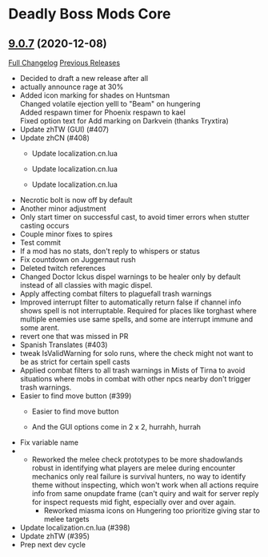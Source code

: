 # Deadly Boss Mods Core

## [9.0.7](https://github.com/DeadlyBossMods/DeadlyBossMods/tree/9.0.7) (2020-12-08)
[Full Changelog](https://github.com/DeadlyBossMods/DeadlyBossMods/compare/9.0.6...9.0.7) [Previous Releases](https://github.com/DeadlyBossMods/DeadlyBossMods/releases)

- Decided to draft a new release after all  
- actually announce rage at 30%  
- Added icon marking for shades on Huntsman  
    Changed volatile ejection yelll to "Beam" on hungering  
    Added respawn timer for Phoenix respawn to kael  
    Fixed option text for Add marking on Darkvein (thanks Tryxtira)  
- Update zhTW (GUI) (#407)  
- Update zhCN (#408)  
    * Update localization.cn.lua  
    * Update localization.cn.lua  
    * Update localization.cn.lua  
- Necrotic bolt is now off by default  
- Another minor adjustment  
- Only start timer on successful cast, to avoid timer errors when stutter casting occurs  
- Couple minor fixes to spires  
- Test commit  
- If a mod has no stats, don't reply to whispers or status  
- Fix countdown on Juggernaut rush  
- Deleted twitch references  
- Changed Doctor Ickus dispel warnings to be healer only by default instead of all classies with magic dispel.  
- Apply affecting combat filters to plaguefall trash warnings  
- Improved interrupt filter to automatically return false if channel info shows spell is not interruptable. Required for places like torghast where multiple enemies use same spells, and some are interrupt immune and some arent.  
- revert one that was missed in PR  
- Spanish Translates (#403)  
- tweak IsValidWarning for solo runs, where the check might not want to be as strict for certain spell casts  
- Applied combat filters to all trash warnings in Mists of Tirna to avoid situations where mobs in combat with other npcs nearby don't trigger trash warnings.  
- Easier to find move button (#399)  
    * Easier to find move button  
    * And the GUI options come in 2 x 2, hurrahh, hurrah  
- Fix variable name  
-  - Reworked the melee check prototypes to be more shadowlands robust in identifying what players are melee during encounter mechanics only real failure is survival hunters, no way to identify theme without inspecting, which won't work when all actions require info from same onupdate frame (can't quiry and wait for server reply for inspect requests mid fight, especially over and over again.  
     - Reworked miasma icons on Hungering too prioritize giving star to melee targets  
- Update localization.cn.lua (#398)  
- Update zhTW (#395)  
- Prep next dev cycle  
